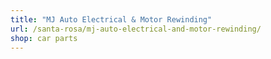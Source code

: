 ```yaml
---
title: "MJ Auto Electrical & Motor Rewinding"
url: /santa-rosa/mj-auto-electrical-and-motor-rewinding/
shop: car parts
---
```

